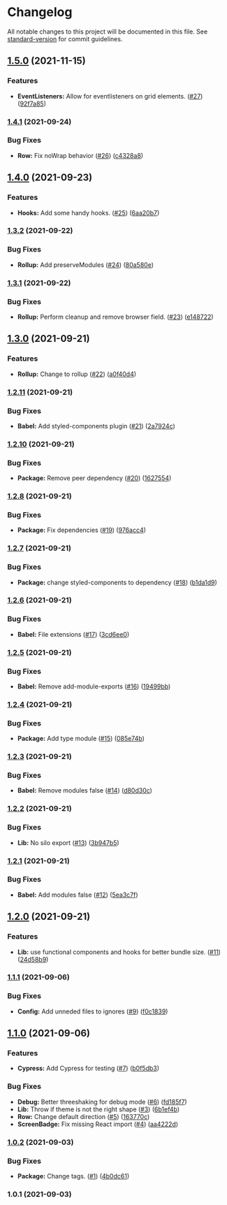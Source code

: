 # Changelog

All notable changes to this project will be documented in this file. See [standard-version](https://github.com/conventional-changelog/standard-version) for commit guidelines.

## [1.5.0](https://github.com/nfqde/nfq-react-grid/compare/v1.4.1...v1.5.0) (2021-11-15)


### Features

* **EventListeners:** Allow for eventlisteners on grid elements. ([#27](https://github.com/nfqde/nfq-react-grid/issues/27)) ([92f7a85](https://github.com/nfqde/nfq-react-grid/commit/92f7a8516ee5df64ffe8aad1cc6c7c3043b6a56a))

### [1.4.1](https://github.com/nfqde/nfq-react-grid/compare/v1.4.0...v1.4.1) (2021-09-24)


### Bug Fixes

* **Row:** Fix noWrap behavior ([#26](https://github.com/nfqde/nfq-react-grid/issues/26)) ([c4328a8](https://github.com/nfqde/nfq-react-grid/commit/c4328a8470bd40e8653437de63340ed3bd7d56ce))

## [1.4.0](https://github.com/nfqde/nfq-react-grid/compare/v1.3.2...v1.4.0) (2021-09-23)


### Features

* **Hooks:** Add some handy hooks. ([#25](https://github.com/nfqde/nfq-react-grid/issues/25)) ([6aa20b7](https://github.com/nfqde/nfq-react-grid/commit/6aa20b74d29bd94236b7381056956fc7a5d5c4c9))

### [1.3.2](https://github.com/nfqde/nfq-react-grid/compare/v1.3.1...v1.3.2) (2021-09-22)


### Bug Fixes

* **Rollup:** Add preserveModules ([#24](https://github.com/nfqde/nfq-react-grid/issues/24)) ([80a580e](https://github.com/nfqde/nfq-react-grid/commit/80a580e82437d5122f5fcf65b1faaa0a006bfa82))

### [1.3.1](https://github.com/nfqde/nfq-react-grid/compare/v1.3.0...v1.3.1) (2021-09-22)


### Bug Fixes

* **Rollup:** Perform cleanup and remove browser field. ([#23](https://github.com/nfqde/nfq-react-grid/issues/23)) ([e148722](https://github.com/nfqde/nfq-react-grid/commit/e148722436867fe9ddc425f2951022fb8ff33dd7))

## [1.3.0](https://github.com/nfqde/nfq-react-grid/compare/v1.2.11...v1.3.0) (2021-09-21)


### Features

* **Rollup:** Change to rollup ([#22](https://github.com/nfqde/nfq-react-grid/issues/22)) ([a0f40d4](https://github.com/nfqde/nfq-react-grid/commit/a0f40d48f5df41faa757ed6f991235a6422131be))

### [1.2.11](https://github.com/nfqde/nfq-react-grid/compare/v1.2.10...v1.2.11) (2021-09-21)


### Bug Fixes

* **Babel:** Add styled-components plugin ([#21](https://github.com/nfqde/nfq-react-grid/issues/21)) ([2a7924c](https://github.com/nfqde/nfq-react-grid/commit/2a7924c32f72719a49135c5f3f74beabceed0f03))

### [1.2.10](https://github.com/nfqde/nfq-react-grid/compare/v1.2.8...v1.2.10) (2021-09-21)


### Bug Fixes

* **Package:** Remove peer dependency ([#20](https://github.com/nfqde/nfq-react-grid/issues/20)) ([1627554](https://github.com/nfqde/nfq-react-grid/commit/1627554a2afcf910da13acd86e987b8f1bb0004c))

### [1.2.8](https://github.com/nfqde/nfq-react-grid/compare/v1.2.7...v1.2.8) (2021-09-21)


### Bug Fixes

* **Package:** Fix dependencies ([#19](https://github.com/nfqde/nfq-react-grid/issues/19)) ([976acc4](https://github.com/nfqde/nfq-react-grid/commit/976acc4577c8ba9612c9b48bbd890a8435913a6d))

### [1.2.7](https://github.com/nfqde/nfq-react-grid/compare/v1.2.6...v1.2.7) (2021-09-21)


### Bug Fixes

* **Package:** change styled-components to dependency ([#18](https://github.com/nfqde/nfq-react-grid/issues/18)) ([b1da1d9](https://github.com/nfqde/nfq-react-grid/commit/b1da1d99199ebf80d4b8219af6008322db239b86))

### [1.2.6](https://github.com/nfqde/nfq-react-grid/compare/v1.2.5...v1.2.6) (2021-09-21)


### Bug Fixes

* **Babel:** File extensions ([#17](https://github.com/nfqde/nfq-react-grid/issues/17)) ([3cd6ee0](https://github.com/nfqde/nfq-react-grid/commit/3cd6ee03b46717933f48ee411d124753865da0c1))

### [1.2.5](https://github.com/nfqde/nfq-react-grid/compare/v1.2.4...v1.2.5) (2021-09-21)


### Bug Fixes

* **Babel:** Remove add-module-exports ([#16](https://github.com/nfqde/nfq-react-grid/issues/16)) ([19499bb](https://github.com/nfqde/nfq-react-grid/commit/19499bbd608d7eecf621954d93641b56c46308b9))

### [1.2.4](https://github.com/nfqde/nfq-react-grid/compare/v1.2.3...v1.2.4) (2021-09-21)


### Bug Fixes

* **Package:** Add type module ([#15](https://github.com/nfqde/nfq-react-grid/issues/15)) ([085e74b](https://github.com/nfqde/nfq-react-grid/commit/085e74bdc47824a35bb93901d845426615caa975))

### [1.2.3](https://github.com/nfqde/nfq-react-grid/compare/v1.2.2...v1.2.3) (2021-09-21)


### Bug Fixes

* **Babel:** Remove modules false ([#14](https://github.com/nfqde/nfq-react-grid/issues/14)) ([d80d30c](https://github.com/nfqde/nfq-react-grid/commit/d80d30c6891e998fc9f1355793854c69994f1ee7))

### [1.2.2](https://github.com/nfqde/nfq-react-grid/compare/v1.2.1...v1.2.2) (2021-09-21)


### Bug Fixes

* **Lib:** No silo export ([#13](https://github.com/nfqde/nfq-react-grid/issues/13)) ([3b947b5](https://github.com/nfqde/nfq-react-grid/commit/3b947b566c56df7db7b6a9e2bfb1684f13a8aaef))

### [1.2.1](https://github.com/nfqde/nfq-react-grid/compare/v1.2.0...v1.2.1) (2021-09-21)


### Bug Fixes

* **Babel:** Add modules false ([#12](https://github.com/nfqde/nfq-react-grid/issues/12)) ([5ea3c7f](https://github.com/nfqde/nfq-react-grid/commit/5ea3c7f2339326e6d45735dfb228031474ad093c))

## [1.2.0](https://github.com/nfqde/nfq-react-grid/compare/v1.1.1...v1.2.0) (2021-09-21)


### Features

* **Lib:** use functional components and hooks for better bundle size. ([#11](https://github.com/nfqde/nfq-react-grid/issues/11)) ([24d58b9](https://github.com/nfqde/nfq-react-grid/commit/24d58b9244987a77bd0955b5895bd1371eaf0de4))

### [1.1.1](https://github.com/nfqde/nfq-react-grid/compare/v1.1.0...v1.1.1) (2021-09-06)


### Bug Fixes

* **Config:** Add unneded files to ignores ([#9](https://github.com/nfqde/nfq-react-grid/issues/9)) ([f0c1839](https://github.com/nfqde/nfq-react-grid/commit/f0c1839ddbac842de660d34d73209727be0305d2))

## [1.1.0](https://github.com/nfqde/nfq-react-grid/compare/v1.0.2...v1.1.0) (2021-09-06)


### Features

* **Cypress:** Add Cypress for testing ([#7](https://github.com/nfqde/nfq-react-grid/issues/7)) ([b0f5db3](https://github.com/nfqde/nfq-react-grid/commit/b0f5db32bd8f1ecf60aeffa31f84a8c1128961e9))


### Bug Fixes

* **Debug:** Better threeshaking for debug mode ([#6](https://github.com/nfqde/nfq-react-grid/issues/6)) ([fd185f7](https://github.com/nfqde/nfq-react-grid/commit/fd185f73799c2035552e97e39255d841982e484e))
* **Lib:** Throw if theme is not the right shape ([#3](https://github.com/nfqde/nfq-react-grid/issues/3)) ([6b1ef4b](https://github.com/nfqde/nfq-react-grid/commit/6b1ef4bec5418807b13c5ddc8934be89a88da27a))
* **Row:** Change default direction ([#5](https://github.com/nfqde/nfq-react-grid/issues/5)) ([163770c](https://github.com/nfqde/nfq-react-grid/commit/163770c20fcf9ed2d9e734cd45f24f4cf915369e))
* **ScreenBadge:** Fix missing React import ([#4](https://github.com/nfqde/nfq-react-grid/issues/4)) ([aa4222d](https://github.com/nfqde/nfq-react-grid/commit/aa4222d05850b84d0d148263845a726297b806af))

### [1.0.2](https://github.com/nfqde/nfq-react-grid/compare/v1.0.1...v1.0.2) (2021-09-03)


### Bug Fixes

* **Package:** Change tags. ([#1](https://github.com/nfqde/nfq-react-grid/issues/1)) ([4b0dc61](https://github.com/nfqde/nfq-react-grid/commit/4b0dc61801d508c7ec6a6ce1e0658e8f594dce90))

### 1.0.1 (2021-09-03)
